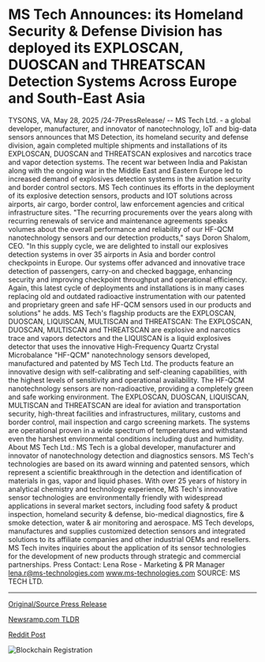 # MS Tech Announces: its Homeland Security & Defense Division has deployed its EXPLOSCAN, DUOSCAN and THREATSCAN Detection Systems Across Europe and South-East Asia

TYSONS, VA, May 28, 2025 /24-7PressRelease/ -- MS Tech Ltd. - a global developer, manufacturer, and innovator of nanotechnology, IoT and big-data sensors announces that MS Detection, its homeland security and defense division, again completed multiple shipments and installations of its EXPLOSCAN, DUOSCAN and THREATSCAN explosives and narcotics trace and vapor detection systems.   The recent war between India and Pakistan along with the ongoing war in the Middle East and Eastern Europe led to increased demand of explosives detection systems in the aviation security and border control sectors. MS Tech continues its efforts in the deployment of its explosive detection sensors, products and IOT solutions across airports, air cargo, border control, law enforcement agencies and critical infrastructure sites.  "The recurring procurements over the years along with recurring renewals of service and maintenance agreements speaks volumes about the overall performance and reliability of our HF-QCM nanotechnology sensors and our detection products," says Doron Shalom, CEO.   "In this supply cycle, we are delighted to install our explosives detection systems in over 35 airports in Asia and border control checkpoints in Europe. Our systems offer advanced and innovative trace detection of passengers, carry-on and checked baggage, enhancing security and improving checkpoint throughput and operational efficiency. Again, this latest cycle of deployments and installations is in many cases replacing old and outdated radioactive instrumentation with our patented and proprietary green and safe HF-QCM sensors used in our products and solutions" he adds.  MS Tech's flagship products are the EXPLOSCAN, DUOSCAN, LIQUISCAN, MULTISCAN and THREATSCAN:  The EXPLOSCAN, DUOSCAN, MULTISCAN and THREATSCAN are explosive and narcotics trace and vapors detectors and the LIQUISCAN is a liquid explosives detector that uses the innovative High-Frequency Quartz Crystal Microbalance "HF-QCM" nanotechnology sensors developed, manufactured and patented by MS Tech Ltd. The products feature an innovative design with self-calibrating and self-cleaning capabilities, with the highest levels of sensitivity and operational availability. The HF-QCM nanotechnology sensors are non-radioactive, providing a completely green and safe working environment.  The EXPLOSCAN, DUOSCAN, LIQUISCAN, MULTISCAN and THREATSCAN are ideal for aviation and transportation security, high-threat facilities and infrastructures, military, customs and border control, mail inspection and cargo screening markets. The systems are operational proven in a wide spectrum of temperatures and withstand even the harshest environmental conditions including dust and humidity.  About MS Tech Ltd.: MS Tech is a global developer, manufacturer and innovator of nanotechnology detection and diagnostics sensors. MS Tech's technologies are based on its award winning and patented sensors, which represent a scientific breakthrough in the detection and identification of materials in gas, vapor and liquid phases. With over 25 years of history in analytical chemistry and technology experience, MS Tech's innovative sensor technologies are environmentally friendly with widespread applications in several market sectors, including food safety & product inspection, homeland security & defense, bio-medical diagnostics, fire & smoke detection, water & air monitoring and aerospace. MS Tech develops, manufactures and supplies customized detection sensors and integrated solutions to its affiliate companies and other industrial OEMs and resellers.   MS Tech invites inquiries about the application of its sensor technologies for the development of new products through strategic and commercial partnerships.  Press Contact: Lena Rose - Marketing & PR Manager lena.r@ms-technologies.com www.ms-technologies.com  SOURCE: MS TECH LTD. 

---

[Original/Source Press Release](https://www.24-7pressrelease.com/press-release/523181/ms-tech-announces-its-homeland-security-defense-division-has-deployed-its-exploscan-duoscan-and-threatscan-detection-systems-across-europe-and-south-east-asia)
                    

[Newsramp.com TLDR](https://newsramp.com/curated-news/ms-tech-ltd-deploys-advanced-detection-systems-in-response-to-global-conflicts/487a15ccbfcd1acfbfe7df359b050159) 

 



[Reddit Post](https://www.reddit.com/r/newsramp/comments/1kxavj1/ms_tech_ltd_deploys_advanced_detection_systems_in/) 



![Blockchain Registration](https://cdn.newsramp.app/24-7PressRelease/qrcode/255/28/knotRbLj.webp)